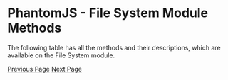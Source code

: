 # PhantomJS - File System Module Methods
The following table has all the methods and their descriptions, which are available on the File System module.


[Previous Page](../phantomjs/phantomjs_file_system_module_properties.md) [Next Page](../phantomjs/phantomjs_system_module_properties.md) 
